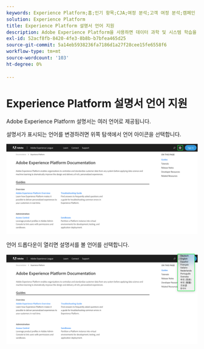 ```yaml
---
keywords: Experience Platform;홈;인기 항목;CJA;여정 분석;고객 여정 분석;캠페인 오케스트레이션;오케스트레이션;고객 여정;여정;여정 오케스트레이션;기능;영역
solution: Experience Platform
title: Experience Platform 설명서 언어 지원
description: Adobe Experience Platform을 사용하면 데이터 과학 및 시스템 학습을 적용하여 풍부한 개인별 경험을 더 잘 설계하고 전달하기 전에 조직 내 고객 데이터와 컨텐츠를 중앙 집중화 및 표준화할 수 있습니다.
exl-id: 52acf8fb-8420-4fe3-8b8b-b7bfea465d25
source-git-commit: 5a14eb5938236fa7186d1a27f28cee15fe6558f6
workflow-type: tm+mt
source-wordcount: '103'
ht-degree: 0%

---
```


# Experience Platform 설명서 언어 지원

Adobe Experience Platform 설명서는 여러 언어로 제공됩니다.

설명서가 표시되는 언어를 변경하려면 위쪽 탐색에서 언어 아이콘을 선택합니다.

![](../images/overview/documentation-language.png)

언어 드롭다운이 열리면 설명서를 볼 언어를 선택합니다.

![](../images/overview/documentation-language-select.png)
